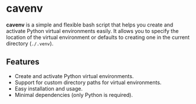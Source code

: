 # cavenv

**cavenv** is a simple and flexible bash script that helps you create and activate Python virtual environments easily.
It allows you to specify the location of the virtual environment or defaults to creating one in the current directory (`./.venv`).

## Features

- Create and activate Python virtual environments.
- Support for custom directory paths for virtual environments.
- Easy installation and usage.
- Minimal dependencies (only Python is required).

